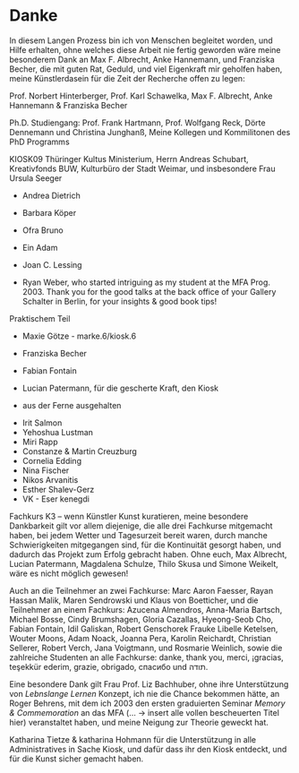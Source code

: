 # Danke

In diesem Langen Prozess bin ich von Menschen begleitet worden, und Hilfe erhalten, ohne welches diese Arbeit nie fertig geworden wäre
meine besonderem Dank an Max F. Albrecht, Anke Hannemann, und Franziska Becher, die mit guten Rat, Geduld, und viel Eigenkraft mir geholfen haben, 
meine Künstlerdasein für die Zeit der Recherche offen zu legen:

Prof. Norbert Hinterberger, Prof. Karl Schawelka, Max F. Albrecht, Anke Hannemann & Franziska Becher

Ph.D. Studiengang: Prof. Frank Hartmann, Prof. Wolfgang Reck, Dörte Dennemann und Christina Junghanß, Meine Kollegen und Kommilitonen des PhD Programms

KIOSK09 Thüringer Kultus Ministerium, Herrn Andreas Schubart, Kreativfonds BUW, Kulturbüro der Stadt Weimar, und insbesondere Frau Ursula Seeger


* Andrea Dietrich
* Barbara Köper
* Ofra Bruno
* Ein Adam
* Joan C. Lessing

* Ryan Weber, who started intriguing as my student at the MFA Prog. 2003. Thank you for the good talks at the back office of your Gallery Schalter in Berlin, for your insights & good book tips!

Praktischem Teil
* Maxie Götze -  marke.6/kiosk.6
* Franziska Becher
* Fabian Fontain 

* Lucian Patermann, für die gescherte Kraft, den Kiosk

- aus der Ferne ausgehalten
* Irit Salmon
* Yehoshua Lustman
* Miri Rapp
* Constanze & Martin Creuzburg
* Cornelia Edding
* Nina Fischer
* Nikos Arvanitis
* Esther Shalev-Gerz
* VK - Eser kenegdi

Fachkurs K3 – wenn Künstler Kunst kuratieren, meine besondere Dankbarkeit gilt vor allem diejenige, die alle drei Fachkurse 
mitgemacht haben, bei jedem Wetter und Tagesurzeit bereit waren, durch manche Schwierigkeiten mitgegangen sind, für die Kontinuität 
gesorgt haben, und dadurch das Projekt zum Erfolg gebracht haben. Ohne euch, Max Albrecht, Lucian Patermann, Magdalena Schulze, 
Thilo Skusa und Simone Weikelt, wäre es nicht möglich gewesen!

Auch an die Teilnehmer an zwei Fachkurse: Marc Aaron Faesser, Rayan Hassan Malik, Maren Sendrowski und Klaus von Boetticher,
und die Teilnehmer an einem Fachkurs: Azucena Almendros, Anna-Maria Bartsch, Michael Bosse, Cindy Brumshagen, Gloria Cazallas, 
Hyeong-Seob Cho, Fabian Fontain, Idil Galiskan, Robert Genschorek Frauke Libelle Ketelsen, Wouter Moons, Adam Noack,
Joanna Pera, Karolin Reichardt, Christian Sellerer, Robert Verch, Jana Voigtmann, und Rosmarie Weinlich, sowie die zahlreiche 
Studenten an alle Fachkurse: danke, thank you, merci, ¡gracias, teşekkür ederim, grazie, obrigado, спасибо und תודה.

Eine besondere Dank gilt Frau Prof. Liz Bachhuber, ohne ihre Unterstützung von *Lebnslange Lernen* Konzept, ich nie die Chance bekommen hätte, an
Roger Behrens, mit dem ich 2003 den ersten graduierten Seminar *Memory & Commemoration* an das MFA (... -> insert alle vollen bescheuerten Titel hier) 
veranstaltet haben, und meine Neigung zur Theorie geweckt hat.

Katharina Tietze & katharina Hohmann für die Unterstützung in alle Administratives in Sache Kiosk, und dafür dass ihr den Kiosk entdeckt, 
und für die Kunst sicher gemacht haben.




 


 

 

 



